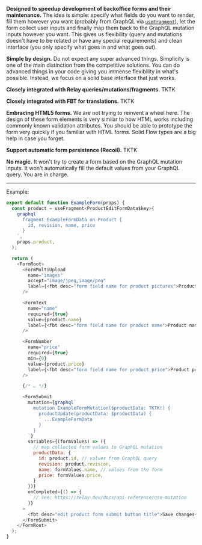**Designed to speedup development of backoffice forms and their maintenance.** The idea is simple: specify what fields do you want to render, fill them however you want (probably from GraphQL via [`useFragment`](https://relay.dev/docs/api-reference/use-fragment/)), let the form collect user inputs and finally map them back to the GraphQL mutation inputs however you want. This gives us flexibility (query and mutations doesn't have to be related or have any special requirements) and clean interface (you only specify what goes in and what goes out).

**Simple by design.** Do not expect any super advanced things. Simplicity is one of the main distinction from the competitive solutions. You can do advanced things in your code giving you immense flexibility in what's possible. Instead, we focus on a solid base interface that just works.

**Closely integrated with Relay queries/mutations/fragments.** TKTK

**Closely integrated with FBT for translations.** TKTK

**Embracing HTML5 forms.** We are not trying to reinvent a wheel here. The design of these form elements is very similar to how HTML works including commonly known validation attributes. You should be able to prototype the form very quickly if you familiar with HTML forms. Solid Flow types are a big help in case you forget.

**Support automatic form persistence (Recoil).** TKTK

**No magic.** It won't try to create a form based on the GraphQL mutation inputs. It won't automatically fill the default values from your GraphQL query. You are in charge.

---

Example:

```js
export default function ExampleForm(props) {
  const product = useFragment<ProductEditFormData$key>(
    graphql`
      fragment ExampleFormData on Product {
        id, revision, name, price
      }
    `,
    props.product,
  );

  return (
    <FormRoot>
      <FormMultiUpload
        name="images"
        accept="image/jpeg,image/png"
        label={<fbt desc="form field name for product pictures">Product pictures</fbt>}
      />

      <FormText
        name="name"
        required={true}
        value={product.name}
        label={<fbt desc="form field name for product name">Product name</fbt>}
      />

      <FormNumber
        name="price"
        required={true}
        min={0}
        value={product.price}
        label={<fbt desc="form field name for product price">Product price</fbt>}
      />

      {/* … */}

      <FormSubmit
        mutation={graphql`
          mutation ExampleFormMutation($productData: TKTK!) {
            productUpdate(productData: $productData) {
              ...ExampleFormData
            }
          }
        `}
        variables={(formValues) => ({
          // map collected form values to GraphQL mutation
          productData: {
            id: product.id, // values from GraphQL query
            revision: product.revision,
            name: formValues.name, // values from the form
            price: formValues.price,
          }
        })}
        onCompleted={() => {
          // See: https://relay.dev/docs/api-reference/use-mutation
        }}
      >
        <fbt desc="edit product form submit button title">Save changes</fbt>
      </FormSubmit>
    </FormRoot>
  );
}
```
